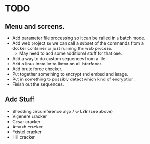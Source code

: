 # TODO
## Menu and screens.
- Add parameter file processing so it can be called in a batch mode.
- Add web project so we can call a subset of the commands from a docker container or just running the web process.
    - May need to add some additional stuff for that one.
- Add a way to do custom sequences from a file.
- Add a linux installer to listen on all interfaces.
- Add brute force checker.
- Put together something to encrypt and embed and image.
- Put in something to possibly detect which kind of encryption.
- Finish out the sequences.

## Add Stuff
- Shedding circumference algo / w LSB (see above)
- Vigenere cracker
- Cesar cracker
- Atbash cracker
- Feistel cracker
- Hill cracker
